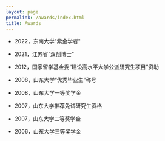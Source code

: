 ```yaml
---
layout: page
permalink: /awards/index.html
title: Awards
---
```


- 2022，东南大学"紫金学者"

- 2021，江苏省“双创博士”

- 2012，国家留学基金委“建设高水平大学公派研究生项目”资助

- 2008，山东大学“优秀毕业生”称号

- 2008，山东大学一等奖学金

- 2007，山东大学推荐免试研究生资格

- 2007，山东大学二等奖学金

- 2006，山东大学三等奖学金







